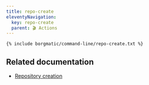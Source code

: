 ```yaml
---
title: repo-create
eleventyNavigation:
  key: repo-create
  parent: 🎬 Actions
---
```

```
{% include borgmatic/command-line/repo-create.txt %}
```


## Related documentation

 * [Repository creation](https://torsion.org/borgmatic/how-to/set-up-backups/#repository-creation)
